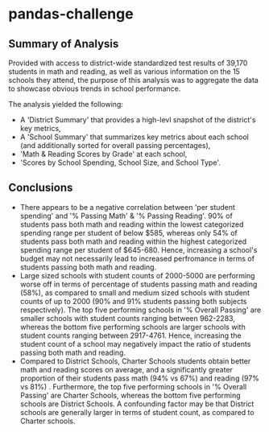 # pandas-challenge

## Summary of Analysis

Provided with access to district-wide standardized test results of 39,170 students in math and reading, as well as various information on the 15 schools they attend, the purpose of this analysis was to aggregate the data to showcase obvious trends in school performance.

The analysis yielded the following:
* A 'District Summary' that provides a high-levl snapshot of the district's key metrics, 
* A 'School Summary' that summarizes key metrics about each school (and additionally sorted for overall passing percentages),
* 'Math & Reading Scores by Grade' at each school,
* 'Scores by School Spending, School Size, and School Type'.


## Conclusions

* There appears to be a negative correlation between 'per student spending' and '% Passing Math' & '% Passing Reading'. 90% of students pass both math and reading within the lowest categorized spending range per student of below $585, whereas only 54% of students pass both math and reading within the highest categorized spending range per student of $645-680. Hence, increasing a school's budget may not necessarily lead to increased perfromance in terms of students passing both math and reading.
* Large sized schools with student counts of 2000-5000 are performing worse off in terms of percentage of students passing math and reading (58%), as compared to small and medium sized schools with student counts of up to 2000 (90% and 91% students passing both subjects respectively). The top five performing schools in '% Overall Passing' are smaller schools with student counts ranging between 962-2283, whereas the bottom five performing schools are larger schools with student counts ranging between 2917-4761. Hence, increasing the student count of a school may negatively impact the ratio of students passing both math and reading.
* Compared to District Schools, Charter Schools students obtain better math and reading scores on average, and a significantly greater proportion of their students pass math (94% vs 67%) and reading (97% vs 81%) . Furthermore, the top five performing schools in '% Overall Passing' are Charter Schools, whereas the bottom five performing schools are District Schools. A confounding factor may be that District schools are generally larger in terms of student count, as compared to Charter schools.
